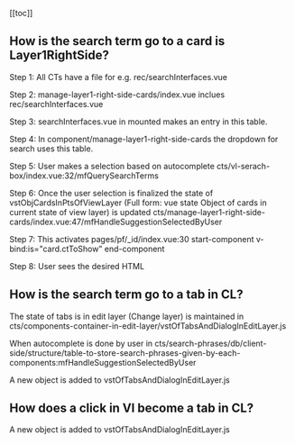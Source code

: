 [[toc]]

## How is the search term go to a card is Layer1RightSide?

Step 1: All CTs have a file for e.g. rec/searchInterfaces.vue

Step 2: manage-layer1-right-side-cards/index.vue inclues rec/searchInterfaces.vue

Step 3: searchInterfaces.vue in mounted makes an entry in this table.

Step 4: In component/manage-layer1-right-side-cards the dropdown for search uses this table.

Step 5: User makes a selection based on autocomplete
cts/vl-serach-box/index.vue:32/mfQuerySearchTerms

Step 6: Once the user selection is finalized the state of vstObjCardsInPtsOfViewLayer (Full form: vue state Object of cards in current state of view layer)
is updated cts/manage-layer1-right-side-cards/index.vue:47/mfHandleSuggestionSelectedByUser

Step 7: This activates pages/pf/\_id/index.vue:30
start-component v-bind:is="card.ctToShow" end-component

Step 8: User sees the desired HTML

## How is the search term go to a tab in CL?

The state of tabs is in edit layer (Change layer) is maintained in cts/components-container-in-edit-layer/vstOfTabsAndDialogInEditLayer.js

When autocomplete is done by user in cts/search-phrases/db/client-side/structure/table-to-store-search-phrases-given-by-each-components:mfHandleSuggestionSelectedByUser

A new object is added to vstOfTabsAndDialogInEditLayer.js

## How does a click in Vl become a tab in CL?

A new object is added to vstOfTabsAndDialogInEditLayer.js
